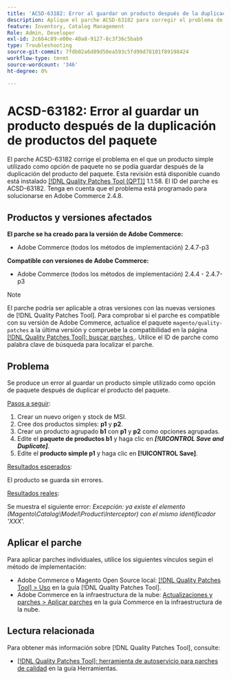```yaml
---
title: 'ACSD-63182: Error al guardar un producto después de la duplicación de productos del paquete'
description: Aplique el parche ACSD-63182 para corregir el problema de Adobe Commerce en el que se produce un error al guardar un producto después de duplicar un producto del paquete con MSI habilitado.
feature: Inventory, Catalog Management
Role: Admin, Developer
exl-id: 2c664c89-e00e-40a8-9127-8c3f36c5bab9
type: Troubleshooting
source-git-commit: 7fdb02a6d89d50ea593c5fd99d78101f89198424
workflow-type: tm+mt
source-wordcount: '346'
ht-degree: 0%

---
```


# ACSD-63182: Error al guardar un producto después de la duplicación de productos del paquete

El parche ACSD-63182 corrige el problema en el que un producto simple utilizado como opción de paquete no se podía guardar después de la duplicación del producto del paquete. Esta revisión está disponible cuando está instalado [[!DNL Quality Patches Tool (QPT)]](/help/tools/quality-patches-tool/quality-patches-tool-to-self-serve-quality-patches.md) 1.1.58. El ID del parche es ACSD-63182. Tenga en cuenta que el problema está programado para solucionarse en Adobe Commerce 2.4.8.

## Productos y versiones afectados

**El parche se ha creado para la versión de Adobe Commerce:**

* Adobe Commerce (todos los métodos de implementación) 2.4.7-p3

**Compatible con versiones de Adobe Commerce:**

* Adobe Commerce (todos los métodos de implementación) 2.4.4 - 2.4.7-p3

>[!NOTE]
>
>El parche podría ser aplicable a otras versiones con las nuevas versiones de [!DNL Quality Patches Tool]. Para comprobar si el parche es compatible con su versión de Adobe Commerce, actualice el paquete `magento/quality-patches` a la última versión y compruebe la compatibilidad en la página [[!DNL Quality Patches Tool]: buscar parches &#x200B;](https://experienceleague.adobe.com/tools/commerce-quality-patches/index.html?lang=es). Utilice el ID de parche como palabra clave de búsqueda para localizar el parche.

## Problema

Se produce un error al guardar un producto simple utilizado como opción de paquete después de duplicar el producto del paquete.

<u>Pasos a seguir</u>:

1. Crear un nuevo origen y stock de MSI.
1. Cree dos productos simples: **p1** y **p2**.
1. Crear un producto agrupado **b1** con **p1** y **p2** como opciones agrupadas.
1. Edite el **paquete de productos b1** y haga clic en ***[!UICONTROL Save and Duplicate]***.
1. Edite el **producto simple p1** y haga clic en **[!UICONTROL Save]**.

<u>Resultados esperados</u>:

El producto se guarda sin errores.

<u>Resultados reales</u>:

Se muestra el siguiente error:
*Excepción: ya existe el elemento (Magento\Catalog\Model\Product\Interceptor) con el mismo identificador &#39;XXX&#39;.*

## Aplicar el parche

Para aplicar parches individuales, utilice los siguientes vínculos según el método de implementación:

* Adobe Commerce o Magento Open Source local: [[!DNL Quality Patches Tool] > Uso](/help/tools/quality-patches-tool/usage.md) en la guía [!DNL Quality Patches Tool].
* Adobe Commerce en la infraestructura de la nube: [Actualizaciones y parches > Aplicar parches](https://experienceleague.adobe.com/docs/commerce-cloud-service/user-guide/develop/upgrade/apply-patches.html?lang=es) en la guía Commerce en la infraestructura de la nube.

## Lectura relacionada

Para obtener más información sobre [!DNL Quality Patches Tool], consulte:

* [[!DNL Quality Patches Tool]: herramienta de autoservicio para parches de calidad](/help/tools/quality-patches-tool/quality-patches-tool-to-self-serve-quality-patches.md) en la guía Herramientas.
